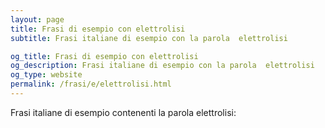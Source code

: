 ```yaml
---
layout: page
title: Frasi di esempio con elettrolisi 
subtitle: Frasi italiane di esempio con la parola  elettrolisi

og_title: Frasi di esempio con elettrolisi 
og_description: Frasi italiane di esempio con la parola  elettrolisi
og_type: website
permalink: /frasi/e/elettrolisi.html
---
```


Frasi italiane di esempio contenenti la parola elettrolisi:


